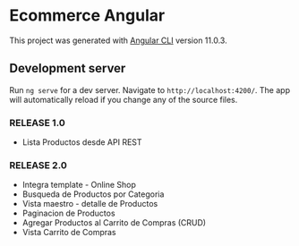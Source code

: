 # Ecommerce Angular

This project was generated with [Angular CLI](https://github.com/angular/angular-cli) version 11.0.3.

## Development server

Run `ng serve` for a dev server. Navigate to `http://localhost:4200/`. The app will automatically reload if you change any of the source files.

### RELEASE 1.0
* Lista Productos desde API REST
### RELEASE 2.0
* Integra template - Online Shop
* Busqueda de Productos por Categoria
* Vista maestro - detalle de Productos
* Paginacion de Productos
* Agregar Productos al Carrito de Compras (CRUD)
* Vista Carrito de Compras
